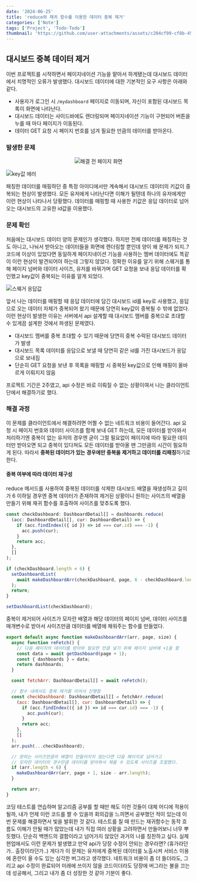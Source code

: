 ```yaml
---
date: '2024-06-25'
title: 'reduce와 재귀 함수를 이용한 데이터 중복 제거'
categories: ['Note']
tags: ['Project', 'Todo-Todo']
thumbnail: 'https://github.com/user-attachments/assets/c204cf99-cf8b-45f4-89a8-900b152406be'
---
```


## 대시보드 중복 데이터 제거

이번 프로젝트를 시작하면서 페이지네이션 기능을 맡아서 하게됐는데 대시보드 데이터에서 치명적인 오류가 발생했다. 대시보드 데이터에 대한 기본적인 요구 사항은 아래와 같다.

- 사용자가 로그인 시 `/mydashboard` 페이지로 이동되며, 자신이 포함된 대시보드 목록이 화면에 나타난다.
- 대시보드 데이터는 사이드바에도 렌더링되며 페이지네이션 기능이 구현되어 버튼을 누를 때 마다 페이지가 이동된다.
- 데이터 GET 요청 시 페이지 번호를 넘겨 필요한 만큼의 데이터를 받아온다.

### 발생한 문제

<div align=center>

![해결 전 페이지 화면](https://github.com/user-attachments/assets/203d2af6-6f5e-45b8-9f58-c97afab1e8c3)

</div>

![key값 에러](https://github.com/user-attachments/assets/14a450d6-ac1d-483c-a5db-b7653a428e8a)

패칭한 데이터를 매핑하던 중 특정 아이디에서만 계속해서 대시보드 데이터의 키값이 중복되는 현상이 발생했다. 모든 유저에게 나타난다면 이해가 될텐데 하나의 유저에게만 이런 현상이 나타나서 당황했다. 데이터를 매핑할 때 사용한 키값은 응답 데이터로 넘어오는 대시보드의 고유한 id값을 이용했다.

### 문제 확인

처음에는 대시보드 데이터 양의 문제인가 생각했다. 하지만 전체 데이터를 패칭하는 것도 아니고, 나눠서 받아오는 데이터들을 화면에 렌더링할 뿐인데 양이 왜 문제가 되지..? 코드에 이상이 있었다면 동일하게 페이지네이션 기능을 사용하는 멤버 데이터에도 똑같이 이런 현상이 발견되어야 하는데 그렇지 않았다. 정확한 이유를 알기 위해 스웨거를 통해 페이지 넘버와 데이터 사이즈, 유저를 바꿔가며 GET 요청을 보내 응답 데이터를 확인했고 key값이 중복되는 이유를 알게 되었다.

![스웨거 응답값](https://github.com/user-attachments/assets/e7819978-4929-4aae-9635-c8e89ea569ce)

앞서 나는 데이터를 매핑할 때 응답 데이터에 담긴 대시보드 id를 key로 사용했고, 응답으로 오는 데이터 자체가 중복되어 왔기 때문에 당연히 key값이 중복될 수 밖에 없었다. 이런 현상이 발생한 이유는 서버에서 api 설계할 때 대시보드 멤버를 중복으로 초대할 수 있게끔 설계한 것에서 파생된 문제였다.

- 대시보드 멤버를 중복 초대할 수 있기 때문에 당연히 중복 수락된 대시보드 데이터가 발생
- 대시보드 목록 데이터를 응답으로 보낼 때 당연히 같은 id를 가진 대시보드가 응답으로 보내짐
- 단순히 GET 요청을 보낸 후 목록을 매핑할 시 중복된 key값으로 인해 매핑이 올바르게 이뤄지지 않음

프로젝트 기간은 2주였고, api 수정은 바로 이뤄질 수 없는 상황이여서 나는 클라이언트 단에서 해결하기로 했다.

### 해결 과정

이 문제를 클라이언트에서 해결하려면 어쩔 수 없는 네트워크 비용이 들어간다. api 요청 시 페이지 번호와 데이터 사이즈를 함께 보내 GET 하는데, 모든 데이터를 받아와서 처리하기엔 중복이 없는 유저의 경우엔 굳이 그럴 필요없이 페이지에 따라 필요한 데이터만 받아오면 되고 중복이 있다쳐도 모든 데이터를 받아올 땐 그만큼의 시간이 필요하게 된다. 따라서 **중복된 데이터가 있는 경우에만 중복을 제거하고 데이터를 리패칭**하기로 한다.

#### 중복 여부에 따라 데이터 재구성

reduce 메서드를 사용하여 중복된 데이터를 삭제한 대시보드 배열을 재생성하고 길이가 6 이하일 경우엔 중복 데이터가 존재하여 제거된 상황이니 원하는 사이즈의 배열을 만들기 위해 재귀 함수를 호출하여 사이즈를 맞추도록 했다.

```js
const checkDashboard: DashboardDetail[] = dashboards.reduce(
  (acc: DashboardDetail[], cur: DashboardDetail) => {
    if (acc.findIndex(({ id }) => id === cur.id) === -1) {
      acc.push(cur);
    }
    return acc;
  },
  []
);

if (checkDashboard.length < 6) {
  setDashboardList(
    await makeDashboardArr(checkDashboard, page, 6 - checkDashboard.length)
  );
  return;
}

setDashboardList(checkDashboard);
```

중복이 제거되어 사이즈가 모자란 배열과 해당 데이터의 페이지 넘버, 데이터 사이즈를 매개변수로 받아서 사이즈만큼 데이터를 배열에 채워주는 함수를 만들었다.

```js
export default async function makeDashboardArr(arr, page, size) {
  async function reFetch() {
    // 다음 페이지의 데이터를 받아와 필요한 만큼 넣기 위해 페이지 넘버에 +1을 함
    const data = await getDashboard(page + 1);
    const { dashboards } = data;
    return dashboards;
  }

  const fetchArr: DashboardDetail[] = await reFetch();

  // 함수 내에서도 중복 제거를 이어서 진행함
  const checkDashboard: DashboardDetail[] = fetchArr.reduce(
    (acc: DashboardDetail[], cur: DashboardDetail) => {
      if (acc.findIndex(({ id }) => id === cur.id) === -1) {
        acc.push(cur);
      }
      return acc;
    },
    []
  );
  arr.push(...checkDashboard);

  // 원하는 사이즈만큼의 배열이 만들어지지 않는다면 다음 페이지로 넘어가고
  // 모자란 데이터의 갯수만큼 데이터를 받아와서 채울 수 있도록 사이즈를 조절했다.
  if (arr.length < 6) {
    makeDashboardArr(arr, page + 1, size - arr.length);
  }

  return arr;
}
```

코딩 테스트를 연습하며 알고리즘 공부를 할 때만 해도 이런 것들이 대체 어디에 적용이 될까, 내가 언제 이런 코드를 짤 수 있을까 회의감을 느끼면서 공부했던 적이 있는데 이번 문제를 해결하면서 빛을 발휘한 것 같다. 테스트를 칠 때 만드는 재귀함수는 동작 흐름도 이해가 안될 때가 많았는데 내가 직접 여러 상황을 고려하면서 만들어보니 너무 뿌듯했다. 단순히 백엔드의 결함이라고 넘어가지 않았던 과거의 나를 칭찬하고 싶다.
실제 현업에서도 이런 문제가 발생했고 만약 api가 당장 수정이 안되는 경우라면? (휴가라던가.. 출장이라던가..) 게다가 이 문제는 유저에게 중복된 데이터를 노출시켜 서비스 이용에 혼란이 올 수도 있는 심각한 버그라고 생각했다. 네트워크 비용이 좀 더 들더라도, 그리고 api 수정이 완료되어 미래에 쓰이지 않을 코드이더라도 당장에 버그라는 불을 끄는 데 성공해서, 그리고 내가 좀 더 성장한 것 같아 기분이 좋다.
